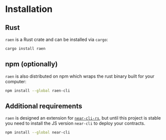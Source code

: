 # Installation

## Rust

`raen` is a Rust crate and can be installed via `cargo`:

```bash
cargo install raen
```

## npm (optionally)

`raen` is also distributed on npm which wraps the rust binary built for your computer:

```bash
npm install --global raen-cli
```

## Additional requirements

`raen` is designed an extension for [`near-cli-rs`](https://github.com/near/near-cli-rs/tree/master/extensions), but until this project is stable you need to install the JS version `near-cli` to deploy your contracts.

```bash
npm install --global near-cli
```
